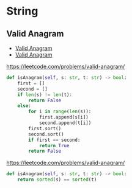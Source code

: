 # String

## Valid Anagram

+ [Valid Anagram](#valid-anagram)
+ [Valid Anagram](#valid-anagram)

https://leetcode.com/problems/valid-anagram/

``` python
def isAnagram(self, s: str, t: str) -> bool:
    first = []
    second = []
    if len(s) != len(t):
        return False
    else:
        for i in range(len(s)):
            first.append(s[i])
            second.append(t[i])
        first.sort()
        second.sort()
        if first == second:
            return True
        return False
```


https://leetcode.com/problems/valid-anagram/

``` python
def isAnagram(self, s: str, t: str) -> bool:
    return sorted(s) == sorted(t)
```
